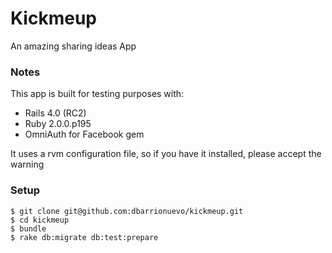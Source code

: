 # Kickmeup
An amazing sharing ideas App

### Notes
This app is built for testing purposes with:
  - Rails 4.0 (RC2)
  - Ruby 2.0.0.p195
  - OmniAuth for Facebook gem

It uses a rvm configuration file, so if you have it installed, please accept the warning

### Setup

```console
$ git clone git@github.com:dbarrionuevo/kickmeup.git
$ cd kickmeup
$ bundle
$ rake db:migrate db:test:prepare
```